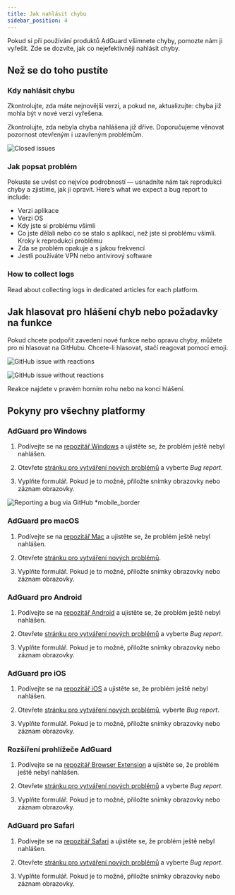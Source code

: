 ```yaml
---
title: Jak nahlásit chybu
sidebar_position: 4
---
```


Pokud si při používání produktů AdGuard všimnete chyby, pomozte nám ji vyřešit. Zde se dozvíte, jak co nejefektivněji nahlásit chyby.

## Než se do toho pustíte

### Kdy nahlásit chybu

Zkontrolujte, zda máte nejnovější verzi, a pokud ne, aktualizujte: chyba již mohla být v nové verzi vyřešena.

Zkontrolujte, zda nebyla chyba nahlášena již dříve. Doporučujeme věnovat pozornost otevřeným i uzavřeným problémům.

![Closed issues](https://cdn.adtidy.org/content/kb/ad_blocker/general/closed_issues.png)

### Jak popsat problém

Pokuste se uvést co nejvíce podrobností — usnadníte nám tak reprodukci chyby a zjistíme, jak ji opravit. Here’s what we expect a bug report to include:

- Verzi aplikace
- Verzi OS
- Kdy jste si problému všimli
- Co jste dělali nebo co se stalo s aplikací, než jste si problému všimli. Kroky k reprodukci problému
- Zda se problém opakuje a s jakou frekvencí
- Jestli používáte VPN nebo antivirový software

### How to collect logs

Read about collecting logs in dedicated articles for each platform.

## Jak hlasovat pro hlášení chyb nebo požadavky na funkce

Pokud chcete podpořit zavedení nové funkce nebo opravu chyby, můžete pro ni hlasovat na GitHubu. Chcete-li hlasovat, stačí reagovat pomocí emoji.

![GitHub issue with reactions](https://cdn.adtidy.org/content/kb/ad_blocker/general/github_reaction.png)

![GitHub issue without reactions](https://cdn.adtidy.org/content/kb/ad_blocker/general/github_reaction2.png)

Reakce najdete v pravém horním rohu nebo na konci hlášení.

## Pokyny pro všechny platformy

### AdGuard pro Windows

1. Podívejte se na [repozitář Windows](https://github.com/AdguardTeam/AdGuardforWindows/issues) a ujistěte se, že problém ještě nebyl nahlášen.

2. Otevřete [stránku pro vytváření nových problémů](https://github.com/AdguardTeam/AdguardForWindows/issues/new/choose) a vyberte *Bug report*.

3. Vyplňte formulář. Pokud je to možné, přiložte snímky obrazovky nebo záznam obrazovky.

![Reporting a bug via GitHub *mobile_border](https://cdn.adtidy.org/content/kb/ad_blocker/general/windows_gh.png)

### AdGuard pro macOS

1. Podívejte se na [repozitář Mac](https://github.com/AdguardTeam/AdGuardforMac/issues) a ujistěte se, že problém ještě nebyl nahlášen.

2. Otevřete [stránku pro vytváření nových problémů](https://github.com/AdguardTeam/AdguardForMac/issues/new).

3. Vyplňte formulář. Pokud je to možné, přiložte snímky obrazovky nebo záznam obrazovky.

### AdGuard pro Android

1. Podívejte se na [repozitář Android](https://github.com/AdguardTeam/AdGuardforAndroid/issues) a ujistěte se, že problém ještě nebyl nahlášen.

2. Otevřete [stránku pro vytváření nových problémů](https://github.com/AdguardTeam/AdguardForAndroid/issues/new/choose) a vyberte *Bug report*.

3. Vyplňte formulář. Pokud je to možné, přiložte snímky obrazovky nebo záznam obrazovky.

### AdGuard pro iOS

1. Podívejte se na [repozitář iOS](https://github.com/AdguardTeam/AdGuardforiOS/issues) a ujistěte se, že problém ještě nebyl nahlášen.

2. Otevřete [stránku pro vytváření nových problémů](https://github.com/AdguardTeam/AdguardForiOS/issues/new/choose), vyberte *Bug report*.

3. Vyplňte formulář. Pokud je to možné, přiložte snímky obrazovky nebo záznam obrazovky.

### Rozšíření prohlížeče AdGuard

1. Podívejte se na [repozitář Browser Extension](https://github.com/AdguardTeam/AdguardBrowserExtension/issues/) a ujistěte se, že problém ještě nebyl nahlášen.

2. Otevřete [stránku pro vytváření nových problémů](https://github.com/AdguardTeam/AdguardBrowserExtension/issues/new/choose) a vyberte *Bug report*.

3. Vyplňte formulář. Pokud je to možné, přiložte snímky obrazovky nebo záznam obrazovky.

### AdGuard pro Safari

1. Podívejte se na [repozitář Safari](https://github.com/AdguardTeam/AdGuardForSafari/issues) a ujistěte se, že problém ještě nebyl nahlášen.

2. Otevřete [stránku pro vytváření nových problémů](https://github.com/AdguardTeam/AdGuardForSafari/issues/new/choose) a vyberte *Bug report*.

3. Vyplňte formulář. Pokud je to možné, přiložte snímky obrazovky nebo záznam obrazovky.
